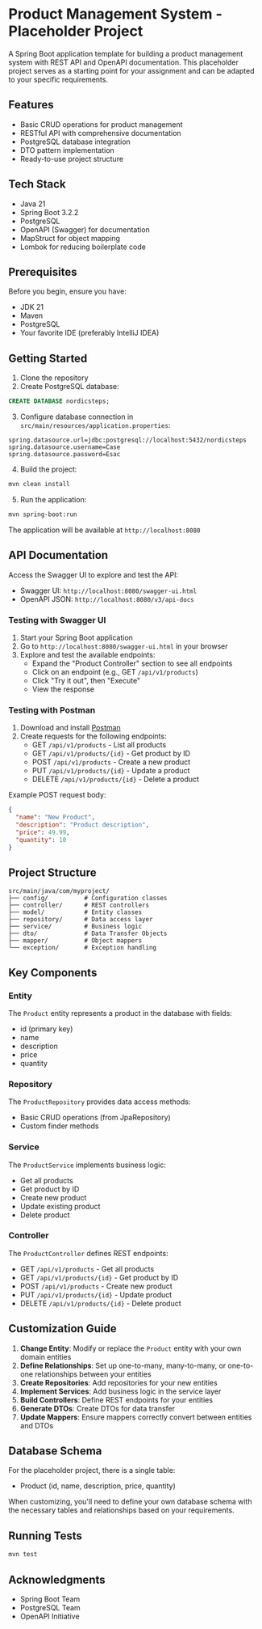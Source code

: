 # Product Management System - Placeholder Project

A Spring Boot application template for building a product management system with REST API and OpenAPI documentation. This placeholder project serves as a starting point for your assignment and can be adapted to your specific requirements.

## Features

- Basic CRUD operations for product management
- RESTful API with comprehensive documentation
- PostgreSQL database integration
- DTO pattern implementation
- Ready-to-use project structure

## Tech Stack

- Java 21
- Spring Boot 3.2.2
- PostgreSQL
- OpenAPI (Swagger) for documentation
- MapStruct for object mapping
- Lombok for reducing boilerplate code

## Prerequisites

Before you begin, ensure you have:
- JDK 21
- Maven
- PostgreSQL
- Your favorite IDE (preferably IntelliJ IDEA)

## Getting Started

1. Clone the repository
2. Create PostgreSQL database:
```sql
CREATE DATABASE nordicsteps;
```

3. Configure database connection in `src/main/resources/application.properties`:
```properties
spring.datasource.url=jdbc:postgresql://localhost:5432/nordicsteps
spring.datasource.username=Case
spring.datasource.password=Esac
```

4. Build the project:
```bash
mvn clean install
```

5. Run the application:
```bash
mvn spring-boot:run
```

The application will be available at `http://localhost:8080`

## API Documentation

Access the Swagger UI to explore and test the API:
- Swagger UI: `http://localhost:8080/swagger-ui.html`
- OpenAPI JSON: `http://localhost:8080/v3/api-docs`

### Testing with Swagger UI

1. Start your Spring Boot application
2. Go to `http://localhost:8080/swagger-ui.html` in your browser
3. Explore and test the available endpoints:
    - Expand the "Product Controller" section to see all endpoints
    - Click on an endpoint (e.g., GET `/api/v1/products`)
    - Click "Try it out", then "Execute"
    - View the response

### Testing with Postman

1. Download and install [Postman](https://www.postman.com/downloads/)
2. Create requests for the following endpoints:
    - GET `/api/v1/products` - List all products
    - GET `/api/v1/products/{id}` - Get product by ID
    - POST `/api/v1/products` - Create a new product
    - PUT `/api/v1/products/{id}` - Update a product
    - DELETE `/api/v1/products/{id}` - Delete a product

Example POST request body:
```json
{
  "name": "New Product",
  "description": "Product description",
  "price": 49.99,
  "quantity": 10
}
```

## Project Structure

```
src/main/java/com/myproject/
├── config/          # Configuration classes
├── controller/      # REST controllers
├── model/           # Entity classes
├── repository/      # Data access layer
├── service/         # Business logic
├── dto/             # Data Transfer Objects
├── mapper/          # Object mappers
└── exception/       # Exception handling
```

## Key Components

### Entity
The `Product` entity represents a product in the database with fields:
- id (primary key)
- name
- description
- price
- quantity

### Repository
The `ProductRepository` provides data access methods:
- Basic CRUD operations (from JpaRepository)
- Custom finder methods

### Service
The `ProductService` implements business logic:
- Get all products
- Get product by ID
- Create new product
- Update existing product
- Delete product

### Controller
The `ProductController` defines REST endpoints:
- GET `/api/v1/products` - Get all products
- GET `/api/v1/products/{id}` - Get product by ID
- POST `/api/v1/products` - Create new product
- PUT `/api/v1/products/{id}` - Update product
- DELETE `/api/v1/products/{id}` - Delete product

## Customization Guide

1. **Change Entity**: Modify or replace the `Product` entity with your own domain entities
2. **Define Relationships**: Set up one-to-many, many-to-many, or one-to-one relationships between your entities
3. **Create Repositories**: Add repositories for your new entities
4. **Implement Services**: Add business logic in the service layer
5. **Build Controllers**: Define REST endpoints for your entities
6. **Generate DTOs**: Create DTOs for data transfer
7. **Update Mappers**: Ensure mappers correctly convert between entities and DTOs

## Database Schema

For the placeholder project, there is a single table:
- Product (id, name, description, price, quantity)

When customizing, you'll need to define your own database schema with the necessary tables and relationships based on your requirements.

## Running Tests

```bash
mvn test
```

## Acknowledgments

- Spring Boot Team
- PostgreSQL Team
- OpenAPI Initiative